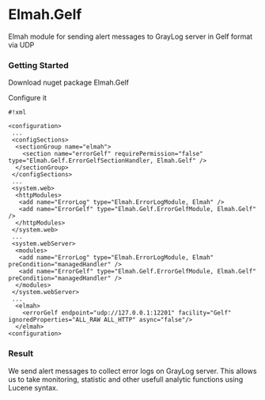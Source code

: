 # Elmah.Gelf #

Elmah module for sending alert messages to GrayLog server in Gelf format via UDP


### Getting Started ###

Download nuget package Elmah.Gelf

Configure it
```
#!xml

<configuration>
 ...
 <configSections>
  <sectionGroup name="elmah">   
    <section name="errorGelf" requirePermission="false" type="Elmah.Gelf.ErrorGelfSectionHandler, Elmah.Gelf" />
  </sectionGroup>
 </configSections> 
 ...
 <system.web>
  <httpModules>
   <add name="ErrorLog" type="Elmah.ErrorLogModule, Elmah" />
   <add name="ErrorGelf" type="Elmah.Gelf.ErrorGelfModule, Elmah.Gelf" />
  </httpModules>
 </system.web>
 ...
 <system.webServer>
  <modules>
   <add name="ErrorLog" type="Elmah.ErrorLogModule, Elmah" preCondition="managedHandler" />
   <add name="ErrorGelf" type="Elmah.Gelf.ErrorGelfModule, Elmah.Gelf" preCondition="managedHandler" />
  </modules>
 </system.webServer>
 ...
  <elmah>
    <errorGelf endpoint="udp://127.0.0.1:12201" facility="Gelf" ignoredProperties="ALL_RAW ALL_HTTP" async="false"/>
  </elmah>
<configuration>
```

### Result
We send alert messages to collect error logs on GrayLog server. 
This allows us to take monitoring, statistic and other usefull analytic functions using Lucene syntax.